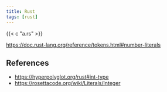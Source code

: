 ```yaml
---
title: Rust
tags: [rust]
---
```


{{< c "a.rs" >}}

<https://doc.rust-lang.org/reference/tokens.html#number-literals>

## References

- <https://hyperpolyglot.org/rust#int-type>
- <https://rosettacode.org/wiki/Literals/Integer>
